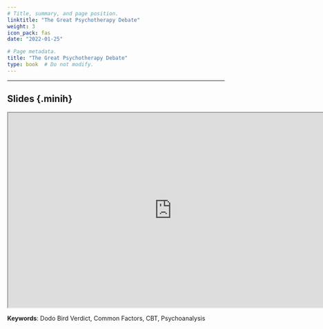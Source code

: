 ```yaml
---
# Title, summary, and page position.
linktitle: "The Great Psychotherapy Debate"
weight: 3
icon_pack: fas
date: "2022-01-25"

# Page metadata.
title: "The Great Psychotherapy Debate"
type: book  # Do not modify.
---
```


<style>
code{
  color: #2a7792;
}
.hljs{
  font-size: 16px
}
.minih{
  font-size: 1px;
  margin: 0px 0px 0px 0px;
}

.highlight {
    position: relative;
}
.highlight pre {
    padding: 15px;
}
.highlight-copy-btn {
    position: absolute;
    top: 7px;
    right: 7px;
    border: 0;
    border-radius: 4px;
    padding: 5px;
    font-size: 0.7em;
    line-height: 1.8;
    color: #fff;
    background-color: #777;
    min-width: 55px;
    text-align: center;
}
.highlight-copy-btn:hover {
    background-color: #666;
}
</style>

---


## Slides {.minih}

<iframe src="https://drive.google.com/file/d/1XPEgjtxj0QOosvnmhOXteR6HCAnUrBTl/preview" width="757" height="452" allow="autoplay"></iframe>

**Keywords**: Dodo Bird Verdict, Common Factors, CBT, Psychoanalysis

<style>
h1 {color: #2a7792;}
</style>


